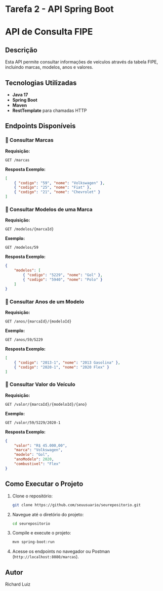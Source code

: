 # Tarefa 2 - API Spring Boot

# API de Consulta FIPE

## Descrição
Esta API permite consultar informações de veículos através da tabela FIPE, incluindo marcas, modelos, anos e valores.

## Tecnologias Utilizadas
- **Java 17**
- **Spring Boot**
- **Maven**
- **RestTemplate** para chamadas HTTP

## Endpoints Disponíveis

### 🔹 Consultar Marcas
**Requisição:**
```http
GET /marcas
```
**Resposta Exemplo:**
```json
[
    { "codigo": "59", "nome": "Volkswagen" },
    { "codigo": "25", "nome": "Fiat" },
    { "codigo": "21", "nome": "Chevrolet" }
]
```

### 🔹 Consultar Modelos de uma Marca
**Requisição:**
```http
GET /modelos/{marcaId}
```
**Exemplo:**
```http
GET /modelos/59
```
**Resposta Exemplo:**
```json
{
    "modelos": [
        { "codigo": "5229", "nome": "Gol" },
        { "codigo": "5940", "nome": "Polo" }
    ]
}
```

### 🔹 Consultar Anos de um Modelo
**Requisição:**
```http
GET /anos/{marcaId}/{modeloId}
```
**Exemplo:**
```http
GET /anos/59/5229
```
**Resposta Exemplo:**
```json
[
    { "codigo": "2013-1", "nome": "2013 Gasolina" },
    { "codigo": "2020-1", "nome": "2020 Flex" }
]
```

### 🔹 Consultar Valor do Veículo
**Requisição:**
```http
GET /valor/{marcaId}/{modeloId}/{ano}
```
**Exemplo:**
```http
GET /valor/59/5229/2020-1
```
**Resposta Exemplo:**
```json
{
    "valor": "R$ 45.000,00",
    "marca": "Volkswagen",
    "modelo": "Gol",
    "anoModelo": 2020,
    "combustivel": "Flex"
}
```

## Como Executar o Projeto
1. Clone o repositório:
   ```sh
   git clone https://github.com/seuusuario/seurepositorio.git
   ```
2. Navegue até o diretório do projeto:
   ```sh
   cd seurepositorio
   ```
3. Compile e execute o projeto:
   ```sh
   mvn spring-boot:run
   ```
4. Acesse os endpoints no navegador ou Postman (`http://localhost:8080/marcas`).

## Autor
Richard Luiz
